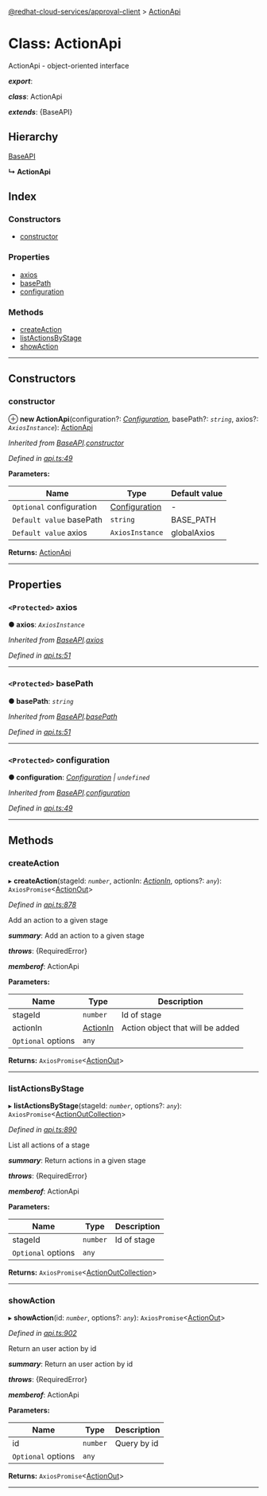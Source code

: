 [@redhat-cloud-services/approval-client](../README.md) > [ActionApi](../classes/actionapi.md)

# Class: ActionApi

ActionApi - object-oriented interface

*__export__*: 

*__class__*: ActionApi

*__extends__*: {BaseAPI}

## Hierarchy

 [BaseAPI](baseapi.md)

**↳ ActionApi**

## Index

### Constructors

* [constructor](actionapi.md#constructor)

### Properties

* [axios](actionapi.md#axios)
* [basePath](actionapi.md#basepath)
* [configuration](actionapi.md#configuration)

### Methods

* [createAction](actionapi.md#createaction)
* [listActionsByStage](actionapi.md#listactionsbystage)
* [showAction](actionapi.md#showaction)

---

## Constructors

<a id="constructor"></a>

###  constructor

⊕ **new ActionApi**(configuration?: *[Configuration](configuration.md)*, basePath?: *`string`*, axios?: *`AxiosInstance`*): [ActionApi](actionapi.md)

*Inherited from [BaseAPI](baseapi.md).[constructor](baseapi.md#constructor)*

*Defined in [api.ts:49](https://github.com/RedHatInsights/javascript-clients/blob/master/packages/approval/api.ts#L49)*

**Parameters:**

| Name | Type | Default value |
| ------ | ------ | ------ |
| `Optional` configuration | [Configuration](configuration.md) | - |
| `Default value` basePath | `string` |  BASE_PATH |
| `Default value` axios | `AxiosInstance` |  globalAxios |

**Returns:** [ActionApi](actionapi.md)

___

## Properties

<a id="axios"></a>

### `<Protected>` axios

**● axios**: *`AxiosInstance`*

*Inherited from [BaseAPI](baseapi.md).[axios](baseapi.md#axios)*

*Defined in [api.ts:51](https://github.com/RedHatInsights/javascript-clients/blob/master/packages/approval/api.ts#L51)*

___
<a id="basepath"></a>

### `<Protected>` basePath

**● basePath**: *`string`*

*Inherited from [BaseAPI](baseapi.md).[basePath](baseapi.md#basepath)*

*Defined in [api.ts:51](https://github.com/RedHatInsights/javascript-clients/blob/master/packages/approval/api.ts#L51)*

___
<a id="configuration"></a>

### `<Protected>` configuration

**● configuration**: *[Configuration](configuration.md) \| `undefined`*

*Inherited from [BaseAPI](baseapi.md).[configuration](baseapi.md#configuration)*

*Defined in [api.ts:49](https://github.com/RedHatInsights/javascript-clients/blob/master/packages/approval/api.ts#L49)*

___

## Methods

<a id="createaction"></a>

###  createAction

▸ **createAction**(stageId: *`number`*, actionIn: *[ActionIn](../modules/actionin.md)*, options?: *`any`*): `AxiosPromise`<[ActionOut](../modules/actionout.md)>

*Defined in [api.ts:878](https://github.com/RedHatInsights/javascript-clients/blob/master/packages/approval/api.ts#L878)*

Add an action to a given stage

*__summary__*: Add an action to a given stage

*__throws__*: {RequiredError}

*__memberof__*: ActionApi

**Parameters:**

| Name | Type | Description |
| ------ | ------ | ------ |
| stageId | `number` |  Id of stage |
| actionIn | [ActionIn](../modules/actionin.md) |  Action object that will be added |
| `Optional` options | `any` |

**Returns:** `AxiosPromise`<[ActionOut](../modules/actionout.md)>

___
<a id="listactionsbystage"></a>

###  listActionsByStage

▸ **listActionsByStage**(stageId: *`number`*, options?: *`any`*): `AxiosPromise`<[ActionOutCollection](../interfaces/actionoutcollection.md)>

*Defined in [api.ts:890](https://github.com/RedHatInsights/javascript-clients/blob/master/packages/approval/api.ts#L890)*

List all actions of a stage

*__summary__*: Return actions in a given stage

*__throws__*: {RequiredError}

*__memberof__*: ActionApi

**Parameters:**

| Name | Type | Description |
| ------ | ------ | ------ |
| stageId | `number` |  Id of stage |
| `Optional` options | `any` |

**Returns:** `AxiosPromise`<[ActionOutCollection](../interfaces/actionoutcollection.md)>

___
<a id="showaction"></a>

###  showAction

▸ **showAction**(id: *`number`*, options?: *`any`*): `AxiosPromise`<[ActionOut](../modules/actionout.md)>

*Defined in [api.ts:902](https://github.com/RedHatInsights/javascript-clients/blob/master/packages/approval/api.ts#L902)*

Return an user action by id

*__summary__*: Return an user action by id

*__throws__*: {RequiredError}

*__memberof__*: ActionApi

**Parameters:**

| Name | Type | Description |
| ------ | ------ | ------ |
| id | `number` |  Query by id |
| `Optional` options | `any` |

**Returns:** `AxiosPromise`<[ActionOut](../modules/actionout.md)>

___


